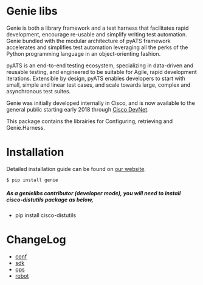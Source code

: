 # Genie libs

Genie is both a library framework and a test harness that facilitates rapid
development, encourage re-usable and simplify writing test automation. Genie
bundled with the modular architecture of pyATS framework accelerates and
simplifies test automation leveraging all the perks of the Python programming
language in an object-orienting fashion.

pyATS is an end-to-end testing ecosystem, specializing in data-driven and
reusable testing, and engineered to be suitable for Agile, rapid development
iterations. Extensible by design, pyATS enables developers to start with small,
simple and linear test cases, and scale towards large, complex and asynchronous
test suites.

Genie was initially developed internally in Cisco, and is now available to the
general public starting early 2018 through [Cisco DevNet].

[Cisco Devnet]: https://developer.cisco.com/

This package contains the librairies for Configuring, retrieving and
Genie.Harness.

# Installation

Detailed installation guide can be found on [our website].

[our website]: https://developer.cisco.com/site/pyats/

```
$ pip install genie
```

##### As a genielibs contributor (developer mode), you will need to install ***cisco-distutils*** package as below,
* pip install cisco-distutils

# ChangeLog

* [conf](pkgs/conf-pkg/changelog/CHANGELOG.md)
* [sdk](pkgs/sdk-pkg/changelog/CHANGELOG.md)
* [ops](pkgs/ops-pkg/changelog/CHANGELOG.md)
* [robot](pkgs/robot-pkg/changelog/CHANGELOG.md)
